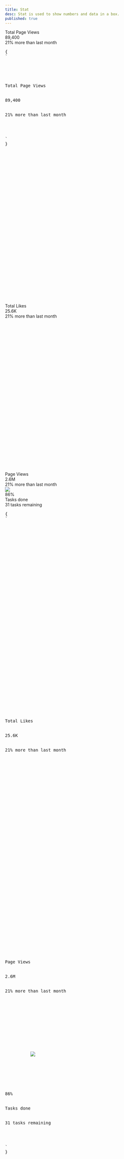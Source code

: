 ```yaml
---
title: Stat
desc: Stat is used to show numbers and data in a box.
published: true
---
```


<script>
  import Component from "@components/Component.svelte"
  import ClassTable from "@components/ClassTable.svelte"
  import { prefix } from '$lib/stores';
  import { replace } from '$lib/actions';
</script>

<ClassTable
data="{[
  { type:'component', class: 'stats', desc: 'Container of multiple stat items' },
  { type:'component', class: 'stat', desc: 'One stat item' },
  { type:'component', class: 'stat-title', desc: 'Title text' },
  { type:'component', class: 'stat-value', desc: 'Value text' },
  { type:'component', class: 'stat-desc', desc: 'Description text' },
  { type:'component', class: 'stat-figure', desc: 'For icon, image, etc' },
  { type:'responsive', class: 'stats-horizontal', desc: 'Shows items horizontally (default)' },
  { type:'responsive', class: 'stats-vertical', desc: 'Shows items vertically' },
]}"
/>

<Component title="Stat">
<div class="shadow stats">
  <div class="stat">
    <div class="stat-title">Total Page Views</div>
    <div class="stat-value">89,400</div>
    <div class="stat-desc">21% more than last month</div>
  </div>
</div>
<pre slot="html" use:replace={{ to: $prefix }}>{
`<div class="$$stats shadow">
  
  <div class="$$stat">
    <div class="$$stat-title">Total Page Views</div>
    <div class="$$stat-value">89,400</div>
    <div class="$$stat-desc">21% more than last month</div>
  </div>
  
</div>`
}</pre>
</Component>

<Component title="Stat with icons or image">
<div class="shadow stats">
  <div class="stat">
    <div class="stat-figure text-primary">
      <svg xmlns="http://www.w3.org/2000/svg" fill="none" viewBox="0 0 24 24" class="inline-block w-8 h-8 stroke-current"><path stroke-linecap="round" stroke-linejoin="round" stroke-width="2" d="M4.318 6.318a4.5 4.5 0 000 6.364L12 20.364l7.682-7.682a4.5 4.5 0 00-6.364-6.364L12 7.636l-1.318-1.318a4.5 4.5 0 00-6.364 0z"></path></svg>
    </div>
    <div class="stat-title">Total Likes</div>
    <div class="stat-value text-primary">25.6K</div>
    <div class="stat-desc">21% more than last month</div>
  </div>
  <div class="stat">
    <div class="stat-figure text-secondary">
      <svg xmlns="http://www.w3.org/2000/svg" fill="none" viewBox="0 0 24 24" class="inline-block w-8 h-8 stroke-current"><path stroke-linecap="round" stroke-linejoin="round" stroke-width="2" d="M13 10V3L4 14h7v7l9-11h-7z"></path></svg>
    </div>
    <div class="stat-title">Page Views</div>
    <div class="stat-value text-secondary">2.6M</div>
    <div class="stat-desc">21% more than last month</div>
  </div>
  <div class="stat">
    <div class="stat-figure text-secondary">
      <div class="avatar online">
        <div class="w-16 rounded-full">
          <img src="https://placeimg.com/128/128/people" />
        </div>
      </div>
    </div>
    <div class="stat-value">86%</div>
    <div class="stat-title">Tasks done</div>
    <div class="stat-desc text-secondary">31 tasks remaining</div>
  </div>
</div>
<pre slot="html" use:replace={{ to: $prefix }}>{
`<div class="$$stats shadow">
  
  <div class="$$stat">
    <div class="$$stat-figure text-primary">
      <svg xmlns="http://www.w3.org/2000/svg" fill="none" viewBox="0 0 24 24" class="inline-block w-8 h-8 stroke-current"><path stroke-linecap="round" stroke-linejoin="round" stroke-width="2" d="M4.318 6.318a4.5 4.5 0 000 6.364L12 20.364l7.682-7.682a4.5 4.5 0 00-6.364-6.364L12 7.636l-1.318-1.318a4.5 4.5 0 00-6.364 0z"></path></svg>
    </div>
    <div class="$$stat-title">Total Likes</div>
    <div class="$$stat-value text-primary">25.6K</div>
    <div class="$$stat-desc">21% more than last month</div>
  </div>
  
  <div class="$$stat">
    <div class="$$stat-figure text-secondary">
      <svg xmlns="http://www.w3.org/2000/svg" fill="none" viewBox="0 0 24 24" class="inline-block w-8 h-8 stroke-current"><path stroke-linecap="round" stroke-linejoin="round" stroke-width="2" d="M13 10V3L4 14h7v7l9-11h-7z"></path></svg>
    </div>
    <div class="$$stat-title">Page Views</div>
    <div class="$$stat-value text-secondary">2.6M</div>
    <div class="$$stat-desc">21% more than last month</div>
  </div>
  
  <div class="$$stat">
    <div class="$$stat-figure text-secondary">
      <div class="$$avatar $$online">
        <div class="w-16 rounded-full">
          <img src="https://placeimg.com/128/128/people" />
        </div>
      </div>
    </div>
    <div class="$$stat-value">86%</div>
    <div class="$$stat-title">Tasks done</div>
    <div class="$$stat-desc text-secondary">31 tasks remaining</div>
  </div>
  
</div>`
}</pre>
</Component>

<Component title="Stat">
<div class="shadow stats">
  <div class="stat">
    <div class="stat-figure text-secondary">
      <svg xmlns="http://www.w3.org/2000/svg" fill="none" viewBox="0 0 24 24" class="inline-block w-8 h-8 stroke-current"><path stroke-linecap="round" stroke-linejoin="round" stroke-width="2" d="M13 16h-1v-4h-1m1-4h.01M21 12a9 9 0 11-18 0 9 9 0 0118 0z"></path></svg>
    </div>
    <div class="stat-title">Downloads</div>
    <div class="stat-value">31K</div>
    <div class="stat-desc">Jan 1st - Feb 1st</div>
  </div>
  <div class="stat">
    <div class="stat-figure text-secondary">
      <svg xmlns="http://www.w3.org/2000/svg" fill="none" viewBox="0 0 24 24" class="inline-block w-8 h-8 stroke-current"><path stroke-linecap="round" stroke-linejoin="round" stroke-width="2" d="M12 6V4m0 2a2 2 0 100 4m0-4a2 2 0 110 4m-6 8a2 2 0 100-4m0 4a2 2 0 110-4m0 4v2m0-6V4m6 6v10m6-2a2 2 0 100-4m0 4a2 2 0 110-4m0 4v2m0-6V4"></path></svg>
    </div>
    <div class="stat-title">New Users</div>
    <div class="stat-value">4,200</div>
    <div class="stat-desc">↗︎ 400 (22%)</div>
  </div>
  <div class="stat">
    <div class="stat-figure text-secondary">
      <svg xmlns="http://www.w3.org/2000/svg" fill="none" viewBox="0 0 24 24" class="inline-block w-8 h-8 stroke-current"><path stroke-linecap="round" stroke-linejoin="round" stroke-width="2" d="M5 8h14M5 8a2 2 0 110-4h14a2 2 0 110 4M5 8v10a2 2 0 002 2h10a2 2 0 002-2V8m-9 4h4"></path></svg>
    </div>
    <div class="stat-title">New Registers</div>
    <div class="stat-value">1,200</div>
    <div class="stat-desc">↘︎ 90 (14%)</div>
  </div>
</div>
<pre slot="html" use:replace={{ to: $prefix }}>{
`<div class="$$stats shadow">
  
  <div class="$$stat">
    <div class="$$stat-figure text-secondary">
      <svg xmlns="http://www.w3.org/2000/svg" fill="none" viewBox="0 0 24 24" class="inline-block w-8 h-8 stroke-current"><path stroke-linecap="round" stroke-linejoin="round" stroke-width="2" d="M13 16h-1v-4h-1m1-4h.01M21 12a9 9 0 11-18 0 9 9 0 0118 0z"></path></svg>
    </div>
    <div class="$$stat-title">Downloads</div>
    <div class="$$stat-value">31K</div>
    <div class="$$stat-desc">Jan 1st - Feb 1st</div>
  </div>
  
  <div class="$$stat">
    <div class="$$stat-figure text-secondary">
      <svg xmlns="http://www.w3.org/2000/svg" fill="none" viewBox="0 0 24 24" class="inline-block w-8 h-8 stroke-current"><path stroke-linecap="round" stroke-linejoin="round" stroke-width="2" d="M12 6V4m0 2a2 2 0 100 4m0-4a2 2 0 110 4m-6 8a2 2 0 100-4m0 4a2 2 0 110-4m0 4v2m0-6V4m6 6v10m6-2a2 2 0 100-4m0 4a2 2 0 110-4m0 4v2m0-6V4"></path></svg>
    </div>
    <div class="$$stat-title">New Users</div>
    <div class="$$stat-value">4,200</div>
    <div class="$$stat-desc">↗︎ 400 (22%)</div>
  </div>
  
  <div class="$$stat">
    <div class="$$stat-figure text-secondary">
      <svg xmlns="http://www.w3.org/2000/svg" fill="none" viewBox="0 0 24 24" class="inline-block w-8 h-8 stroke-current"><path stroke-linecap="round" stroke-linejoin="round" stroke-width="2" d="M5 8h14M5 8a2 2 0 110-4h14a2 2 0 110 4M5 8v10a2 2 0 002 2h10a2 2 0 002-2V8m-9 4h4"></path></svg>
    </div>
    <div class="$$stat-title">New Registers</div>
    <div class="$$stat-value">1,200</div>
    <div class="$$stat-desc">↘︎ 90 (14%)</div>
  </div>
  
</div>`
}</pre>
</Component>

<Component title="Centered items">
<div class="shadow stats">
  <div class="stat place-items-center">
    <div class="stat-title">Downloads</div>
    <div class="stat-value">31K</div>
    <div class="stat-desc">From January 1st to February 1st</div>
  </div>
  <div class="stat place-items-center">
    <div class="stat-title">Users</div>
    <div class="stat-value text-secondary">4,200</div>
    <div class="stat-desc text-secondary">↗︎ 40 (2%)</div>
  </div>
  <div class="stat place-items-center">
    <div class="stat-title">New Registers</div>
    <div class="stat-value">1,200</div>
    <div class="stat-desc">↘︎ 90 (14%)</div>
  </div>
</div>
<pre slot="html" use:replace={{ to: $prefix }}>{
`<div class="$$stats shadow">
  
  <div class="$$stat place-items-center">
    <div class="$$stat-title">Downloads</div>
    <div class="$$stat-value">31K</div>
    <div class="$$stat-desc">From January 1st to February 1st</div>
  </div>
  
  <div class="$$stat place-items-center">
    <div class="$$stat-title">Users</div>
    <div class="$$stat-value text-secondary">4,200</div>
    <div class="$$stat-desc text-secondary">↗︎ 40 (2%)</div>
  </div>
  
  <div class="$$stat place-items-center">
    <div class="$$stat-title">New Registers</div>
    <div class="$$stat-value">1,200</div>
    <div class="$$stat-desc">↘︎ 90 (14%)</div>
  </div>
  
</div>`
}</pre>
</Component>

<Component title="Vertical">
<div class="shadow stats stats-vertical">
  <div class="stat">
    <div class="stat-title">Downloads</div>
    <div class="stat-value">31K</div>
    <div class="stat-desc">Jan 1st - Feb 1st</div>
  </div>
  <div class="stat">
    <div class="stat-title">New Users</div>
    <div class="stat-value">4,200</div>
    <div class="stat-desc">↗︎ 400 (22%)</div>
  </div>
  <div class="stat">
    <div class="stat-title">New Registers</div>
    <div class="stat-value">1,200</div>
    <div class="stat-desc">↘︎ 90 (14%)</div>
  </div>
</div>
<pre slot="html" use:replace={{ to: $prefix }}>{
`<div class="$$stats $$stats-vertical shadow">
  
  <div class="$$stat">
    <div class="$$stat-title">Downloads</div>
    <div class="$$stat-value">31K</div>
    <div class="$$stat-desc">Jan 1st - Feb 1st</div>
  </div>
  
  <div class="$$stat">
    <div class="$$stat-title">New Users</div>
    <div class="$$stat-value">4,200</div>
    <div class="$$stat-desc">↗︎ 400 (22%)</div>
  </div>
  
  <div class="$$stat">
    <div class="$$stat-title">New Registers</div>
    <div class="$$stat-value">1,200</div>
    <div class="$$stat-desc">↘︎ 90 (14%)</div>
  </div>
  
</div>`
}</pre>
</Component>

<Component title="Responsive (vertical on small screen, horizontal on large screen)">
<div class="shadow stats stats-vertical lg:stats-horizontal">
  <div class="stat">
    <div class="stat-title">Downloads</div>
    <div class="stat-value">31K</div>
    <div class="stat-desc">Jan 1st - Feb 1st</div>
  </div>
  <div class="stat">
    <div class="stat-title">New Users</div>
    <div class="stat-value">4,200</div>
    <div class="stat-desc">↗︎ 400 (22%)</div>
  </div>
  <div class="stat">
    <div class="stat-title">New Registers</div>
    <div class="stat-value">1,200</div>
    <div class="stat-desc">↘︎ 90 (14%)</div>
  </div>
</div>
<pre slot="html" use:replace={{ to: $prefix }}>{
`<div class="$$stats $$stats-vertical lg:$$stats-horizontal shadow">
  
  <div class="$$stat">
    <div class="$$stat-title">Downloads</div>
    <div class="$$stat-value">31K</div>
    <div class="$$stat-desc">Jan 1st - Feb 1st</div>
  </div>
  
  <div class="$$stat">
    <div class="$$stat-title">New Users</div>
    <div class="$$stat-value">4,200</div>
    <div class="$$stat-desc">↗︎ 400 (22%)</div>
  </div>
  
  <div class="$$stat">
    <div class="$$stat-title">New Registers</div>
    <div class="$$stat-value">1,200</div>
    <div class="$$stat-desc">↘︎ 90 (14%)</div>
  </div>
  
</div>`
}</pre>
</Component>

<Component title="With custom colors and button">
<div class="stats bg-primary text-primary-content">
  <div class="stat">
    <div class="stat-title">Account balance</div>
    <div class="stat-value">$89,400</div>
    <div class="stat-actions">
      <button class="btn btn-sm btn-success">Add funds</button>
    </div>
  </div>
  <div class="stat">
    <div class="stat-title">Current balance</div>
    <div class="stat-value">$89,400</div>
    <div class="stat-actions">
      <button class="btn btn-sm">Withdrawal</button> 
      <button class="btn btn-sm">deposit</button>
    </div>
  </div>
</div>
<pre slot="html" use:replace={{ to: $prefix }}>{
`<div class="$$stats bg-primary text-primary-content">
  
  <div class="$$stat">
    <div class="$$stat-title">Account balance</div>
    <div class="$$stat-value">$89,400</div>
    <div class="$$stat-actions">
      <button class="$$btn $$btn-sm $$btn-success">Add funds</button>
    </div>
  </div>
  
  <div class="$$stat">
    <div class="$$stat-title">Current balance</div>
    <div class="$$stat-value">$89,400</div>
    <div class="$$stat-actions">
      <button class="$$btn $$btn-sm">Withdrawal</button> 
      <button class="$$btn $$btn-sm">deposit</button>
    </div>
  </div>
  
</div>`
}</pre>
</Component>
